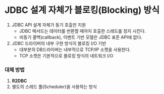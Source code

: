 # JDBC 설계 자체가 **블로킹(Blocking)** 방식
1. JDBC API 설계 자체가 동기 호출만 지원
	- JDBC 메서드는 데이터를 반환할 때까지 호출한 스레드를 정지 시킨다.
	- 비동기 콜백(callback), 이벤트 기반 모델은 JDBC 표준 API에 없다.
2. JDBC 드라이버의 내부 구현 방식이 블로킹 I/O 기반
	- 대부분의 DB드라이버는 내부적으로 TCP/IP 소켓을 사용한다.
	- TCP 소켓은 기본적으로 블로킹 방식의 네트워크 I/O

### 대체 방법
1. **R2DBC**
2. 별도의 스레드 풀(Scheduler)을 사용하는 방식
